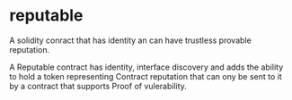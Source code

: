 # reputable
A solidity conract that has identity an can have trustless provable reputation.

A Reputable contract has identity, interface discovery and adds the ability to hold a token representing Contract reputation that can ony be sent to it by a contract that supports Proof of vulerability.
